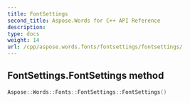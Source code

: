 ```yaml
---
title: FontSettings
second_title: Aspose.Words for C++ API Reference
description: 
type: docs
weight: 14
url: /cpp/aspose.words.fonts/fontsettings/fontsettings/
---
```

## FontSettings.FontSettings method




```cpp
Aspose::Words::Fonts::FontSettings::FontSettings()
```

